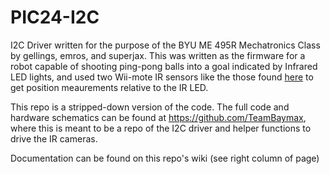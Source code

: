 # PIC24-I2C

I2C Driver written for the purpose of the BYU ME 495R Mechatronics Class by gellings, emros, and superjax.  This was written as the firmware for a robot capable of shooting ping-pong balls into a goal indicated by Infrared LED lights, and used two Wii-mote IR sensors like the those found [here](http://www.dfrobot.com/index.php?route=product/product&product_id=1088) to get position meaurements relative to the IR LED.

This repo is a stripped-down version of the code.  The full code and hardware schematics can be found at https://github.com/TeamBaymax, where this is meant to be a repo of the I2C driver and helper functions to drive the IR cameras.

Documentation can be found on this repo's wiki (see right column of page)
